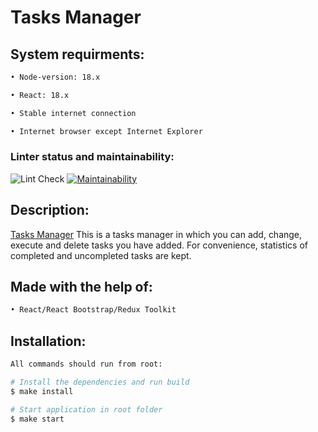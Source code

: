 # Tasks Manager

## System requirments:

```sh
• Node-version: 18.x

• React: 18.x

• Stable internet connection

• Internet browser except Internet Explorer
```

### Linter status and maintainability:
![Lint Check](https://github.com/OGGera/tasks-manager/actions/workflows/lint.yml/badge.svg)
[![Maintainability](https://api.codeclimate.com/v1/badges/a0135334f9c4b74eadac/maintainability)](https://codeclimate.com/github/OGGera/tasks-manager/maintainability)
## Description:
[Tasks Manager](https://my-tasks-manager.vercel.app) This is a tasks manager in which you can add, change, execute and delete tasks you have added. For convenience, statistics of completed and uncompleted tasks are kept.

## Made with the help of:

```sh
• React/React Bootstrap/Redux Toolkit
```

## Installation:

```sh
All commands should run from root:

# Install the dependencies and run build
$ make install

# Start application in root folder
$ make start
```
